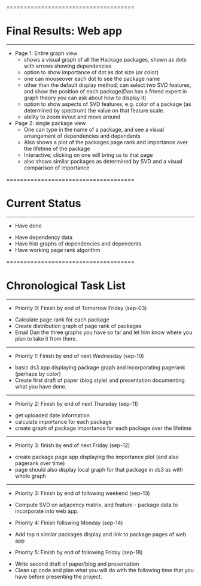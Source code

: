 
=====================================
# Final Results: Web app
--------------------------------
* Page 1: Entire graph view
  - shows a visual graph of all the Hackage packages, shown as dots with arrows showing dependencies
  - option to show importance of dot as dot size (or color)
  - one can mouseover each dot to see the package name
  - other than the default display method; can select two SVD features, and show the position of each package(Dan has a friend expert in graph theory you can ask about how to display it)
  - option to show aspects of SVD features; e.g. color of a package (as determined by spectrum) the value on that feature scale.
  - ability to zoom in/out and move around
* Page 2: single package view
  - One can type in the name of a package, and see a visual arrangement of dependencies and dependents
  - Also shows a plot of the packages page rank and importance over the lifetime of the package
  - Interactive; clicking on one will bring us to that page
   - also shows similar packages as determined by SVD and a visual comparison of importance

=====================================
# Current Status
--------------------------------
* Have done
 - Have dependency data
 - Have hist graphs of dependencies and dependents
 - Have working page rank algorithm

=====================================
# Chronological Task List
--------------------------------
* Priority 0: Finish by end of Tomorrow Friday (sep-03)
 - Calculate page rank for each package
 - Create distribution graph of page rank of packages
 - Email Dan the three graphs you have so far and let him know where you plan to take it from there.
--------------------------------
* Priority 1: Finish by end of next Wednesday (sep-10)
 - basic ds3 app displaying package graph and incorporating pagerank (perhaps by color)
 - Create first draft of paper (blog style) and presentation documenting what you have done.
--------------------------------
* Priority 2: Finish by end of next Thursday (sep-11)
 - get uploaded date information
 - calculate importance for each package
 - create graph of package importance for each package over the lifetime
--------------------------------
* Priority 3: finish by end of next Friday (sep-12)
 - create package page app displaying the importance plot (and also pagerank over time)
 - page should also display local graph for that package in ds3 as with whole graph
--------------------------------
* Priority 3: Finish by end of following weekend (sep-13)
 - Compute SVD on adjacency matrix, and feature - package data to incorporate into web app.
* Priority 4: Finish following Monday (sep-14)
 - Add top n similar packages display and link to package pages of web app
* Priority 5: Finish by end of following Friday (sep-18)
 - Write second draft of paper/blog and presentation
 - Clean up code and plan what you will do with the following time that you have before presenting the project.

